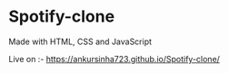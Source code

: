 # Spotify-clone
Made with HTML, CSS and JavaScript

Live on :- https://ankursinha723.github.io/Spotify-clone/
